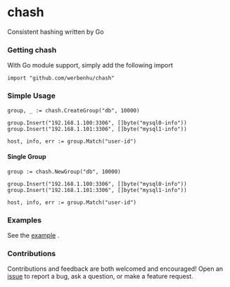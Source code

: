 # chash
Consistent hashing written by Go

### Getting chash

With Go module support, simply add the following import

`import "github.com/werbenhu/chash"`


### Simple Usage
```
group, _ := chash.CreateGroup("db", 10000)

group.Insert("192.168.1.100:3306", []byte("mysql0-info"))
group.Insert("192.168.1.101:3306", []byte("mysql1-info"))

host, info, err := group.Match("user-id")
```

#### Single Group
```
group := chash.NewGroup("db", 10000)

group.Insert("192.168.1.100:3306", []byte("mysql0-info"))
group.Insert("192.168.1.101:3306", []byte("mysql1-info"))

host, info, err := group.Match("user-id")
```

### Examples
See the [example](example/main.go) .

### Contributions
Contributions and feedback are both welcomed and encouraged! Open an [issue](https://github.com/werbenhu/chash/issues) to report a bug, ask a question, or make a feature request.